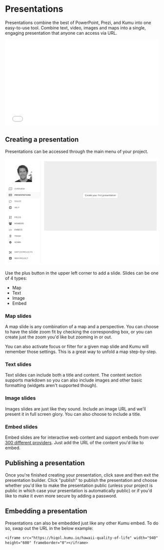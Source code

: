 # Presentations

Presentations combine the best of PowerPoint, Prezi, and Kumu into one easy-to-use tool. Combine text, video, images and maps into a single, engaging presentation that anyone can access via URL.

<iframe src="//player.vimeo.com/video/118975099" frameborder="0" webkitallowfullscreen="" mozallowfullscreen="" allowfullscreen="" width="500" height="281"></iframe>

## Creating a presentation

Presentations can be accessed through the main menu of your project.

![presentations interface](/images/presentations-ui.png)

Use the plus button in the upper left corner to add a slide. Slides can be one of 4 types:

* Map
* Text
* Image
* Embed

### Map slides
A map slide is any combination of a map and a perspective. You can choose to have the slide zoom fit by checking the corresponding box, or you can create just the zoom you'd like but zooming in or out.

You can also activate focus or filter for a given map slide and Kumu will remember those settings. This is a great way to unfold a map step-by-step.

### Text slides
Text slides can include both a title and content. The content section supports markdown so you can also include images and other basic formatting (widgets aren't supported though).

### Image slides
Images slides are just like they sound. Include an image URL and we'll present it in full screen glory. You can also choose to include a title.

### Embed slides
Embed slides are for interactive web content and support embeds from over [300 different providers](http://embed.ly/providers). Just add the URL of the content you'd like to embed.

## Publishing a presentation

Once you're finished creating your presentation, click save and then exit the presentation builder. Click "publish" to publish the presentation and choose whether you'd like to make the presentation public (unless your project is public in which case your presentation is automatically public) or if you'd like to make it even more secure by adding a password.

## Embedding a presentation

Presentations can also be embedded just like any other Kumu embed. To do so, swap out the URL in the below example:

```
<iframe src="https://hiqol.kumu.io/hawaii-quality-of-life" width="940" height="600" frameborder="0"></iframe>
```
